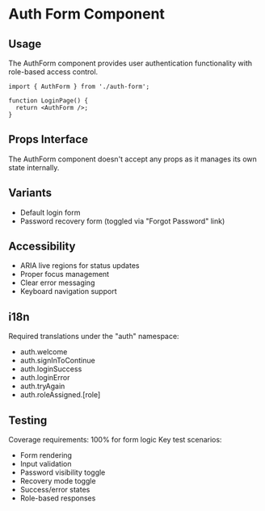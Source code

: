 
# Auth Form Component

## Usage
The AuthForm component provides user authentication functionality with role-based access control.

```tsx
import { AuthForm } from './auth-form';

function LoginPage() {
  return <AuthForm />;
}
```

## Props Interface
The AuthForm component doesn't accept any props as it manages its own state internally.

## Variants
- Default login form
- Password recovery form (toggled via "Forgot Password" link)

## Accessibility
- ARIA live regions for status updates
- Proper focus management
- Clear error messaging
- Keyboard navigation support

## i18n
Required translations under the "auth" namespace:
- auth.welcome
- auth.signInToContinue
- auth.loginSuccess
- auth.loginError
- auth.tryAgain
- auth.roleAssigned.[role]

## Testing
Coverage requirements: 100% for form logic
Key test scenarios:
- Form rendering
- Input validation
- Password visibility toggle
- Recovery mode toggle
- Success/error states
- Role-based responses
